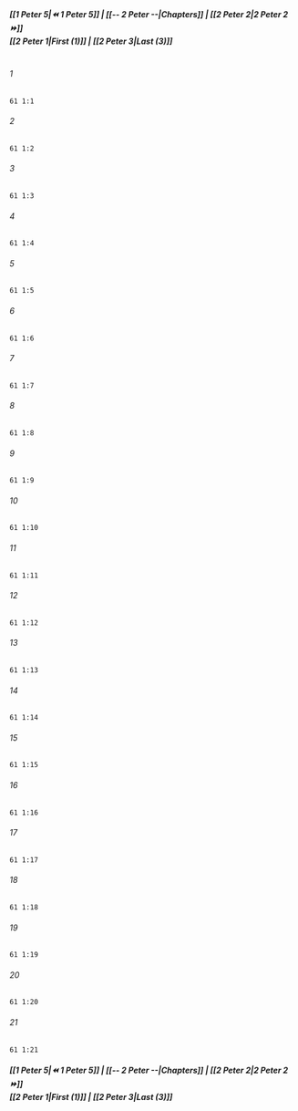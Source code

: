 
##### **[[1 Peter 5|⏪ 1 Peter 5]] | [[-- 2 Peter --|Chapters]] | [[2 Peter 2|2 Peter 2 ⏩]]**<br>**[[2 Peter 1|First (1)]] | [[2 Peter 3|Last (3)]]**<br><br>

###### 1
``` verse
61 1:1
```
###### 2
``` verse
61 1:2
```
###### 3
``` verse
61 1:3
```
###### 4
``` verse
61 1:4
```
###### 5
``` verse
61 1:5
```
###### 6
``` verse
61 1:6
```
###### 7
``` verse
61 1:7
```
###### 8
``` verse
61 1:8
```
###### 9
``` verse
61 1:9
```
###### 10
``` verse
61 1:10
```
###### 11
``` verse
61 1:11
```
###### 12
``` verse
61 1:12
```
###### 13
``` verse
61 1:13
```
###### 14
``` verse
61 1:14
```
###### 15
``` verse
61 1:15
```
###### 16
``` verse
61 1:16
```
###### 17
``` verse
61 1:17
```
###### 18
``` verse
61 1:18
```
###### 19
``` verse
61 1:19
```
###### 20
``` verse
61 1:20
```
###### 21
``` verse
61 1:21
```

##### **[[1 Peter 5|⏪ 1 Peter 5]] | [[-- 2 Peter --|Chapters]] | [[2 Peter 2|2 Peter 2 ⏩]]**<br>**[[2 Peter 1|First (1)]] | [[2 Peter 3|Last (3)]]**
